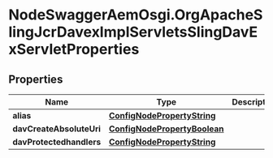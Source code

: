# NodeSwaggerAemOsgi.OrgApacheSlingJcrDavexImplServletsSlingDavExServletProperties

## Properties
Name | Type | Description | Notes
------------ | ------------- | ------------- | -------------
**alias** | [**ConfigNodePropertyString**](ConfigNodePropertyString.md) |  | [optional] 
**davCreateAbsoluteUri** | [**ConfigNodePropertyBoolean**](ConfigNodePropertyBoolean.md) |  | [optional] 
**davProtectedhandlers** | [**ConfigNodePropertyString**](ConfigNodePropertyString.md) |  | [optional] 


